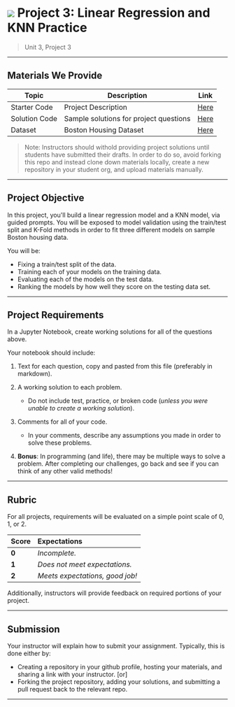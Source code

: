 # ![](https://ga-dash.s3.amazonaws.com/production/assets/logo-9f88ae6c9c3871690e33280fcf557f33.png) Project 3: Linear Regression and KNN Practice

> Unit 3, Project 3

---

## Materials We Provide

| Topic | Description | Link |
| --- | --- | --- |
| Starter Code | Project Description | [Here](./linreg-knn-project.ipynb) |
| Solution Code | Sample solutions for project questions | [Here](./Solution-Code/linreg-knn-project-solution.ipynb) |
| Dataset | Boston Housing Dataset  | [Here](X) |

> Note: Instructors should withold providing project solutions until students have submitted their drafts. In order to do so, avoid forking this repo and instead clone down materials locally, create a new repository in your student org, and upload materials manually.

---

## Project Objective

In this project, you'll build a linear regression model and a KNN model, via guided prompts. You will be exposed to model validation using the train/test split and K-Fold methods in order to fit three different models on sample Boston housing data.

You will be:
  - Fixing a train/test split of the data.
  - Training each of your models on the training data.
  - Evaluating each of the models on the test data.
  - Ranking the models by how well they score on the testing data set.

---

## Project Requirements

In a Jupyter Notebook, create working solutions for all of the questions above.

Your notebook should include:

1. Text for each question, copy and pasted from this file (preferably in markdown).
2. A working solution to each problem.
   - Do not include test, practice, or broken code (*unless you were unable to create a working solution*).
3. Comments for all of your code.
   - In your comments, describe any assumptions you made in order to solve these problems.

4. **Bonus**: In programming (and life), there may be multiple ways to solve a problem. After completing our challenges, go back and see if you can think of any other valid methods!

---

## Rubric

For all projects, requirements will be evaluated on a simple point scale of 0, 1, or 2. 

Score | Expectations
:--- | :---
**0** | _Incomplete._
**1** | _Does not meet expectations._
**2** | _Meets expectations, good job!_

Additionally, instructors will provide feedback on required portions of your project.

---


## Submission

Your instructor will explain how to submit your assignment. Typically, this is done either by:

- Creating a repository in your github profile, hosting your materials, and sharing a link with your instructor.
[or]
- Forking the project repository, adding your solutions, and submitting a pull request back to the relevant repo.

---
